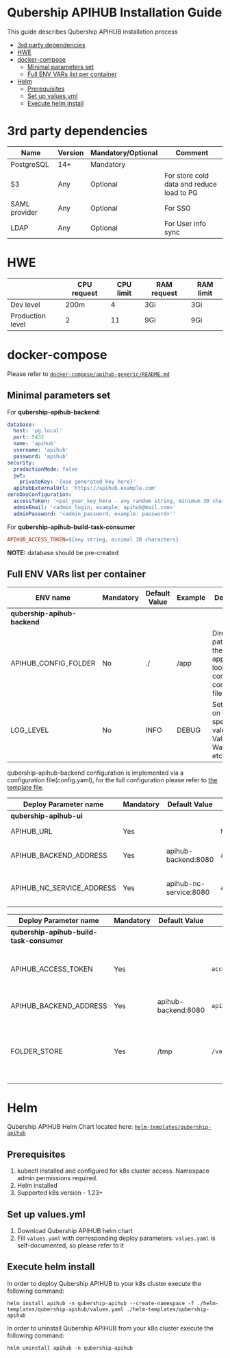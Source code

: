# Qubership APIHUB Installation Guide

This guide describes Qubership APIHUB installation process

- [3rd party dependencies](#3rd-party-dependencies)
- [HWE](#hwe)
- [docker-compose](#docker-compose)
  * [Minimal parameters set](#minimal-parameters-set)
  * [Full ENV VARs list per container](#full-env-vars-list-per-container)
- [Helm](#helm)
  * [Prerequisites](#prerequisites)
  * [Set up values.yml](#set-up-valuesyml)
  * [Execute helm install](#execute-helm-install)

# 3rd party dependencies

| Name | Version | Mandatory/Optional | Comment |
| ---- | ------- |------------------- | ------- |
| PostgreSQL | 14+ | Mandatory |  |
| S3 | Any | Optional | For store cold data and reduce load to PG |
| SAML provider | Any | Optional | For SSO |
| LDAP | Any | Optional | For User info sync |

# HWE

|     | CPU request | CPU limit | RAM request | RAM limit |
| --- | ----------- | --------- | ----------- | --------- |
| Dev level        | 200m | 4   | 3Gi | 3Gi |
| Production level | 2    | 11  | 9Gi | 9Gi |

# docker-compose

Please refer to [`docker-compose/apihub-generic/README.md`](/docker-compose/apihub-generic/README.md)

## Minimal parameters set

For **qubership-apihub-backend**:
```YAML
database:
  host: 'pg.local'
  port: 5432
  name: 'apihub'
  username: 'apihub'
  password: 'apihub'
security:
  productionMode: false
  jwt:
    privateKey: '{use generated key here}'
  apihubExternalUrl: 'https://apihub.example.com'
zeroDayConfiguration:
  accessToken: '<put_your_key_here - any random string, minimum 30 characters>'
  adminEmail: '<admin_login, example: apihub@mail.com>'
  adminPassword: '<admin_password, example: password>''
```

For **qubership-apihub-build-task-consumer**
```INI
APIHUB_ACCESS_TOKEN=${any string, minimal 30 characters}
```

**NOTE:** database should be pre-created

## Full ENV VARs list per container

| ENV name | Mandatory | Default Value | Example | Description |
| --- | --- | --- | --- | --- |
| **qubership-apihub-backend** |     |     |     |     |
| APIHUB\_CONFIG\_FOLDER | No | ./ | /app | Directory path where the application looks for the config.yaml configuration file |
| LOG\_LEVEL | No | INFO | DEBUG | Set log level on init to specified value. Values: Info, Warn, Error, etc |

qubership-apihub-backend configuration is implemented via a configuration file(config.yaml), for the full configuration please refer to [the template file](https://github.com/Netcracker/qubership-apihub-backend/blob/develop/qubership-apihub-service/config.template.yaml).

| Deploy Parameter name | Mandatory | Default Value | Example | Description |
| --- | --- | --- | --- | --- |
| **qubership-apihub-ui** |     |     |     |     |
| APIHUB_URL | Yes |     | `https://apihub.example.com` | APIHUB server URL. |
| APIHUB_BACKEND_ADDRESS | Yes | apihub-backend:8080 | `apihub-backend:8080` | apihub-backend address. |
| APIHUB_NC_SERVICE_ADDRESS | Yes | apihub-nc-service:8080 | `apihub-nc-service:8080` | Custom add-on service address. |

| Deploy Parameter name | Mandatory | Default Value | Example | Description |
| --- | --- | --- | --- | --- |
| **qubership-apihub-build-task-consumer** |     |     |     |     |
| APIHUB_ACCESS_TOKEN | Yes |     | `access-token-12345` | APIHUB server admin access token. |
| APIHUB_BACKEND_ADDRESS | Yes | apihub-backend:8080 | `apihub-backend:8080` | apihub-backend address. |
| FOLDER_STORE | Yes | /tmp | `/var/lib/apihub/cache` | Folder to store file cache. Not required to be persistence volume |

# Helm

Qubership APIHUB Helm Chart located here: [`helm-templates/qubership-apihub`](/helm-templates/qubership-apihub)

## Prerequisites

1. kubectl installed and configured for k8s cluster access. Namespace admin permissions required.
1. Helm installed
1. Supported k8s version - 1.23+

## Set up values.yml

1. Download Qubership APIHUB helm chart
1. Fill `values.yaml` with corresponding deploy parameters. `values.yaml` is self-documented, so please refer to it

## Execute helm install

In order to deploy Qubership APIHUB to your k8s cluster execute the following command:

```
helm install apihub -n qubership-apihub --create-namespace -f ./helm-templates/qubership-apihub/values.yaml ./helm-templates/qubership-apihub
```

In order to uninstall Qubership APIHUB from your k8s cluster execute the following command:

```
helm uninstall apihub -n qubership-apihub
```
